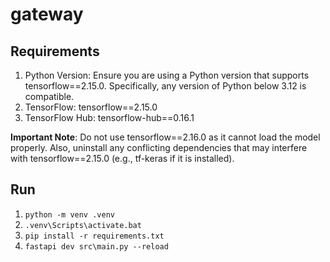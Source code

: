 # gateway

## Requirements
1. Python Version: Ensure you are using a Python version that supports tensorflow==2.15.0. Specifically, any version of Python below 3.12 is compatible.
2. TensorFlow: tensorflow==2.15.0
3. TensorFlow Hub: tensorflow-hub==0.16.1

**Important Note**: Do not use tensorflow==2.16.0 as it cannot load the model properly. Also, uninstall any conflicting dependencies that may interfere with tensorflow==2.15.0 (e.g., tf-keras if it is installed).

## Run

1. `python -m venv .venv`
2. `.venv\Scripts\activate.bat`
3. `pip install -r requirements.txt`
4. `fastapi dev src\main.py --reload`
